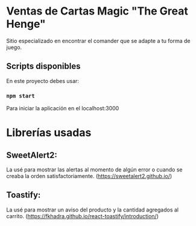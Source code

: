 # Ventas de Cartas Magic "The Great Henge"

Sitio especializado en encontrar el comander que se adapte a tu forma de juego.

## Scripts disponibles

En este proyecto debes usar:

### `npm start`

Para iniciar la aplicación en el localhost:3000

# Librerías usadas

## SweetAlert2: 

La usé para mostrar las alertas al momento de algún error o cuando se creaba la orden satisfactoriamente. (https://sweetalert2.github.io/)

## Toastify: 

La usé para mostrar un aviso del producto y la cantidad agregados al carrito. (https://fkhadra.github.io/react-toastify/introduction/)